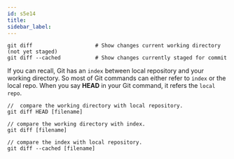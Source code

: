 ```yaml
---
id: s5e14
title:
sidebar_label:
---
```


```
git diff                    # Show changes current working directory (not yet staged)
git diff --cached           # Show changes currently staged for commit
```


If you can recall, Git has an `index` between local repository and your working directory. So most of Git commands can either refer to `index` or the local repo. When you say **HEAD** in your Git command, it refers the `local repo`.

```
//  compare the working directory with local repository.
git diff HEAD [filename]

// compare the working directory with index.
git diff [filename]

// compare the index with local repository.
git diff --cached [filename]

```
